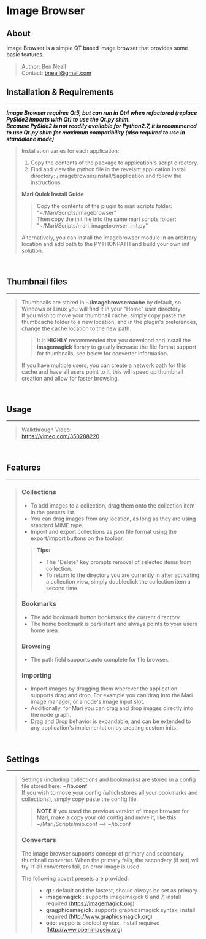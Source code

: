 # Image Browser
## About
Image Browser is a simple QT based image browser that provides some basic features.

>Author: Ben Neall<br>
>Contact: bneall@gmail.com

## Installation & Requirements
---
***Image Browser requires Qt5, but can run in Qt4 when refactored (replace PySide2 imports with Qt) to use the Qt.py shim.***<br>
***Because PySide2 is not readily available for Python2.7, it is recommened to use Qt.py shim for maximum compatibility (also required to use in standalone mode)***<br>

>Installation varies for each application:
>
>1. Copy the contents of the package to application's script directory.
>2. Find and view the python file in the revelant application install directory: /imagebrowser/install/$application and follow the instructions.
>
>**Mari Quick Install Guide**
>>Copy the contents of the plugin to mari scripts folder: "\~/Mari/Scripts/imagebrowser"<br>
>>Then copy the init file into the same mari scripts folder: "\~/Mari/Scripts/mari_imagebrowser_init.py"<br>
>
>Alternatively, you can install the imagebrowser module in an arbitrary location and add path to the PYTHONPATH and build your own init solution.

 <br>

## Thumbnail files
---
> Thumbnails are stored in **\~/imagebrowsercache** by default, so Windows or Linux you will find it in your "Home" user directory.<br>
> If you wish to move your thumbnail cache, simply copy paste the thumbcache folder to a new location, and in the plugin's preferences, change the cache location to the new path.
>
>> It is **HIGHLY** recommended that you download and install the **imagemagick** library to greatly increase the file fomrat support for thumbnails, see below for converter information.
>
> If you have multiple users, you can create a network path for this cache and have all users point to it, this will speed up thumbnail creation and allow for faster browsing.

 <br>

## Usage
---
>Walkthrough Video:<br>
>https://vimeo.com/350288220

 <br>

## Features
---
>### Collections
>
>* To add images to a collection, drag them onto the collection item in the presets list.
>* You can drag images from any location, as long as they are using standard MIME type.
>* Import and export collections as json file format using the export/import buttons on the toolbar.
>> **Tips:**
>> * The "Delete" key prompts removal of selected items from collection.
>> * To return to the directory you are currently in after activating a collection view, simply doubleclick the collection item a second time.
>
>### Bookmarks
>
>* The add bookmark button bookmarks the current directory.
>* The home bookmark is persistant and always points to your users home area.
>
>### Browsing
>* The path field supports auto complete for file browser.
>
>### Importing
>* Import images by dragging them wherever the application supports drag and drop. For example you can drag into the Mari image manager, or a node's image input slot.
>* Additionally, for Mari you can drag and drop images directly into the node graph.
>* Drag and Drop behavior is expandable, and can be extended to any application's implementation by creating custom inits.

 <br>

## Settings
---
>Settings (including collections and bookmarks) are stored in a config file stored here:
> **\~/ib.conf**<br>
>If you wish to move your config (which stores all your bookmarks and collections), simply copy paste the config file.<br>
>>**NOTE** If you used the previous version of image browser for Mari, make a copy your old config and move it, like this: \~/Mari/Scripts/mib.conf --> \~/ib.conf 
>
>### Converters
>The image browser supports concept of primary and secondary thumbnail converter.
>When the primary fails, the secondary (if set) will try. If all converters fail, an error image is used.
>
>The following covert presets are provided:
>>* **qt** : default and the fastest, should always be set as primary.
>>* **imagemagick** : supports imagemagick 6 and 7, install required (https://imagemagick.org)
>>* **gragphicsmagick:** supports graphicsmagick syntax, install required (http://www.graphicsmagick.org)
>>* **oiio**: supports oiiotool syntax, install required (http://www.openimageio.org)

